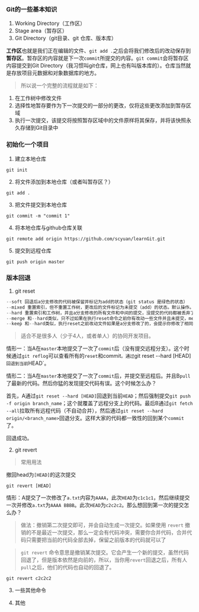 ### Git的一些基本知识

1. Working Directory（工作区）
2. Stage area（暂存区）
3. Git Directory（git目录、git 仓库、版本库）

**工作区**也就是我们正在编辑的文件、`git add .`之后会将我们修改后的改动保存到**暂存区**。暂存区的内容就是下一次`commit`所提交的内容。`git commit`会将暂存区内容提交到Git Directory（我习惯叫git仓库，网上也有叫版本库的）。仓库当然就是存放项目元数据和对象数据库的地方。

> 所以说一个完整的流程就是如下：

1. 在工作树中修改文件
2. 选择性地暂存要作为下一次提交的一部分的更改，仅将这些更改添加到暂存区域
3. 执行一次提交，该提交将按照暂存区域中的文件原样将其保存，并将该快照永久存储到Git目录中

### 初始化一个项目

1. 建立本地仓库
```
git init
```
2. 将文件添加到本地仓库（或者叫暂存区？）
```
git add .
```
3. 把文件提交到本地仓库
```
git commit -m "commit 1"
```
4. 将本地仓库与github仓库关联
```
git remote add origin https://github.com/scyuan/learnGit.git
```
5. 提交到远程仓库
```
git push origin master 
```



### 版本回退

1. git reset

```JavaScript
--soft 回退后a分支修改的代码被保留并标记为add的状态（git status 是绿色的状态）
--mixed 重置索引，但不重置工作树，更改后的文件标记为未提交（add）的状态。默认操作。
--hard 重置索引和工作树，并且a分支修改的所有文件和中间的提交，没提交的代码都被丢弃了。
--merge 和--hard类似，只不过如果在执行reset命令之前你有改动一些文件并且未提交，merge会保留你的这些修改，hard则不会。【注：如果你的这些修改add过或commit过，merge和hard都将删除你的提交】
--keep 和--hard类似，执行reset之前改动文件如果是a分支修改了的，会提示你修改了相同的文件，不能合并。如果不是a分支修改的文件，会移除缓存区。git status还是可以看到保持了这些修改。
```

> 适合不是很多人（少于4人，或者单人）的协同开发项目。

情形一：当A在`master`本地提交了一次了`commit`后（没有提交远程分支）。这个时候通过`git reflog`可以查看所有的`reset`和commit`。通过`git reset --hard [HEAD]`回退到当前`HEAD`。


情形二：当A在`master`本地提交了一次了`commit`后，并提交至远程后。并且B`pull`了最新的代码。然后你猛的发现提交代码有误。这个时候怎么办？

首先，A通过`git reset --hard [HEAD]`回退到当前`HEAD`；然后强制提交`git push -f origin branch_name`；这个就覆盖了远程分支上的代码。最后B通过`git fetch --all`拉取所有远程代码（不自动合并），然后通过`git reset --hard origin/<branch_name>`回退分支。这样大家的代码都一致性的回到某个`commit`了。

回退成功。

2. git revert

> 常用用法

撤回head为`[HEAD]`的这次提交

```
git revert [HEAD]
```

情形：A提交了一次修改了`a.txt`内容为`AAAA`，此次`HEAD`为`c1c1c1`，然后继续提交一次并修改`a.txt`为`AAAA BBBB`。此次`HEAD`为`c2c2c2`。那么想回到第一次的提交怎么办？

> 做法：撤销第二次提交即可，并会自动生成一次提交。如果使用 `revert` 撤销的不是最近一次提交，那么一定会有代码冲突，需要你合并代码，合并代码只需要把当前的代码全部去掉，保留之前版本的代码就可以了


> `git revert` 命令意思是撤销某次提交。它会产生一个新的提交，虽然代码回退了，但是版本依然是向前的，所以，当你用`revert`回退之后，所有人`pull`之后，他们的代码也自动的回退了。


```
git revert c2c2c2
```

3. 一些其他命令


4. 其他

